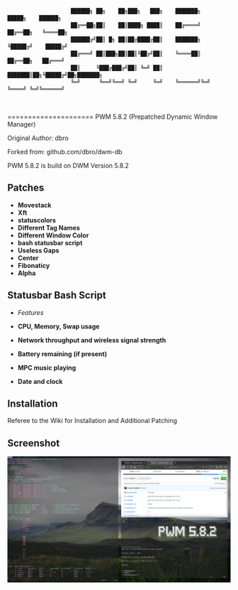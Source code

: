 ```


					██████╗ ██╗    ██╗███╗   ███╗    ███████╗    █████╗    ██████╗ 
					██╔══██╗██║    ██║████╗ ████║    ██╔════╝   ██╔══██╗   ╚════██╗
					██████╔╝██║ █╗ ██║██╔████╔██║    ███████╗   ╚█████╔╝    █████╔╝
					██╔═══╝ ██║███╗██║██║╚██╔╝██║    ╚════██║   ██╔══██╗   ██╔═══╝ 
					██║     ╚███╔███╔╝██║ ╚═╝ ██║    ███████║██╗╚█████╔╝██╗███████╗
					╚═╝      ╚══╝╚══╝ ╚═╝     ╚═╝    ╚══════╝╚═╝ ╚════╝ ╚═╝╚══════╝
                                                               


```
=====================
PWM 5.8.2 (Prepatched Dynamic Window Manager)

Original Author: dbro

Forked from: github.com/dbro/dwm-db

PWM 5.8.2 is build on DWM Version 5.8.2

Patches
--------------------

* **Movestack**
* **Xft**
* **statuscolors**
* **Different Tag Names**
* **Different Window Color**
* **bash statusbar script**
* **Useless Gaps**
* **Center**
* **Fibonaticy**
* **Alpha**

Statusbar Bash Script
---------------------
* *Features*

* **CPU, Memory, Swap usage**
* **Network throughput and wireless signal strength**
* **Battery remaining (if present)**
* **MPC music playing**
* **Date and clock**

Installation
----------------------
Referee to the Wiki for Installation and Additional Patching

Screenshot
----------------------
![Screenshot](/pwm5.png)
